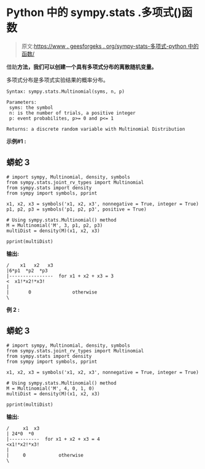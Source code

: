 # Python 中的 sympy.stats .多项式()函数

> 原文:[https://www . geesforgeks . org/sympy-stats-多项式-python 中的函数/](https://www.geeksforgeeks.org/sympy-stats-multinomial-function-in-python/)

借助**方法，我们可以创建一个具有多项式分布的离散随机变量。**

多项式分布是多项式实验结果的概率分布。

```
Syntax: sympy.stats.Multinomial(syms, n, p)

Parameters: 
 syms: the symbol
 n: is the number of trials, a positive integer
 p: event probabilites, p>= 0 and p<= 1

Returns: a discrete random variable with Multinomial Distribution

```

**示例#1 :**

## 蟒蛇 3

```
# import sympy, Multinomial, density, symbols
from sympy.stats.joint_rv_types import Multinomial
from sympy.stats import density
from sympy import symbols, pprint

x1, x2, x3 = symbols('x1, x2, x3', nonnegative = True, integer = True)
p1, p2, p3 = symbols('p1, p2, p3', positive = True)

# Using sympy.stats.Multinomial() method
M = Multinomial('M', 3, p1, p2, p3)
multiDist = density(M)(x1, x2, x3)

pprint(multiDist)
```

**输出:**

```
/    x1   x2   x3                      
|6*p1  *p2  *p3                        
|----------------  for x1 + x2 + x3 = 3
<  x1!*x2!*x3!                         
|                                      
|       0               otherwise      
\                                   

```

**例 2 :**

## 蟒蛇 3

```
# import sympy, Multinomial, density, symbols
from sympy.stats.joint_rv_types import Multinomial
from sympy.stats import density
from sympy import symbols, pprint

x1, x2, x3 = symbols('x1, x2, x3', nonnegative = True, integer = True)

# Using sympy.stats.Multinomial() method
M = Multinomial('M', 4, 0, 1, 0)
multiDist = density(M)(x1, x2, x3)

pprint(multiDist)
```

**输出:**

```
/     x1  x3                      
| 24*0  *0                        
|-----------  for x1 + x2 + x3 = 4
<x1!*x2!*x3!                      
|                                 
|     0            otherwise      
\                                

```
